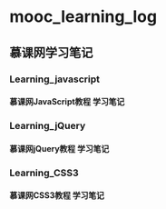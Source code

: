# mooc_learning_log
## 慕课网学习笔记

### Learning_javascript
#### 慕课网JavaScript教程 学习笔记

### Learning_jQuery
#### 慕课网jQuery教程 学习笔记

### Learning_CSS3
#### 慕课网CSS3教程 学习笔记

